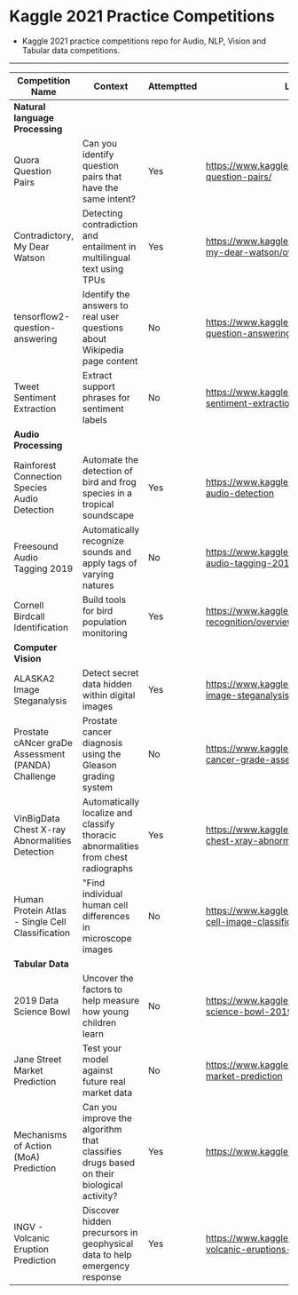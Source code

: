# Kaggle 2021 Practice Competitions

* Kaggle 2021 practice competitions repo for Audio, NLP, Vision and Tabular data competitions.

***

|**Competition Name**	| **Context** |	**Attemptted** | **Link** |
|-------------------|----------|------------|------|
|**Natural language Processing**|			
|Quora Question Pairs|	Can you identify question pairs that have the same intent?	|Yes|	https://www.kaggle.com/c/quora-question-pairs/|
|Contradictory, My Dear Watson|	Detecting contradiction and entailment in multilingual text using TPUs	|Yes	|https://www.kaggle.com/c/contradictory-my-dear-watson/overview |
|tensorflow2-question-answering|	Identify the answers to real user questions about Wikipedia page content|	No|	https://www.kaggle.com/c/tensorflow2-question-answering|
|Tweet Sentiment Extraction|	Extract support phrases for sentiment labels	|No|	https://www.kaggle.com/c/tweet-sentiment-extraction|
|**Audio Processing**|			
|Rainforest Connection Species Audio Detection|	Automate the detection of bird and frog species in a tropical soundscape|	Yes|https://www.kaggle.com/c/rfcx-species-audio-detection |
|Freesound Audio Tagging 2019|	Automatically recognize sounds and apply tags of varying natures|	No|	https://www.kaggle.com/c/freesound-audio-tagging-2019 |
|Cornell Birdcall Identification	|Build tools for bird population monitoring	|Yes|	https://www.kaggle.com/c/birdsong-recognition/overview |
|**Computer Vision**|			
|ALASKA2 Image Steganalysis|	Detect secret data hidden within digital images|	Yes|	https://www.kaggle.com/c/alaska2-image-steganalysis|
|Prostate cANcer graDe Assessment (PANDA) Challenge |	Prostate cancer diagnosis using the Gleason grading system |No |https://www.kaggle.com/c/prostate-cancer-grade-assessment |
|VinBigData Chest X-ray Abnormalities Detection|	Automatically localize and classify thoracic abnormalities from chest radiographs|Yes|	https://www.kaggle.com/c/vinbigdata-chest-xray-abnormalities-detection|
|Human Protein Atlas - Single Cell Classification	|"Find individual human cell differences in microscope images|No|https://www.kaggle.com/c/hpa-single-cell-image-classification/overview|
|**Tabular Data**|			
|2019 Data Science Bowl|	Uncover the factors to help measure how young children learn|	No|	https://www.kaggle.com/c/data-science-bowl-2019|
|Jane Street Market Prediction|	Test your model against future real market data	|No|	https://www.kaggle.com/c/jane-street-market-prediction|
|Mechanisms of Action (MoA) Prediction|	Can you improve the algorithm that classifies drugs based on their biological activity?	|Yes|	https://www.kaggle.com/c/lish-moa|
|INGV - Volcanic Eruption Prediction|	Discover hidden precursors in geophysical data to help emergency response	|Yes|	https://www.kaggle.com/c/predict-volcanic-eruptions-ingv-oe|
